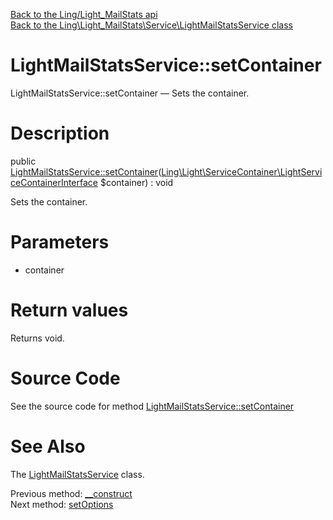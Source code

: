 [Back to the Ling/Light_MailStats api](https://github.com/lingtalfi/Light_MailStats/blob/master/doc/api/Ling/Light_MailStats.md)<br>
[Back to the Ling\Light_MailStats\Service\LightMailStatsService class](https://github.com/lingtalfi/Light_MailStats/blob/master/doc/api/Ling/Light_MailStats/Service/LightMailStatsService.md)


LightMailStatsService::setContainer
================



LightMailStatsService::setContainer — Sets the container.




Description
================


public [LightMailStatsService::setContainer](https://github.com/lingtalfi/Light_MailStats/blob/master/doc/api/Ling/Light_MailStats/Service/LightMailStatsService/setContainer.md)([Ling\Light\ServiceContainer\LightServiceContainerInterface](https://github.com/lingtalfi/Light/blob/master/doc/api/Ling/Light/ServiceContainer/LightServiceContainerInterface.md) $container) : void




Sets the container.




Parameters
================


- container

    


Return values
================

Returns void.








Source Code
===========
See the source code for method [LightMailStatsService::setContainer](https://github.com/lingtalfi/Light_MailStats/blob/master/Service/LightMailStatsService.php#L60-L63)


See Also
================

The [LightMailStatsService](https://github.com/lingtalfi/Light_MailStats/blob/master/doc/api/Ling/Light_MailStats/Service/LightMailStatsService.md) class.

Previous method: [__construct](https://github.com/lingtalfi/Light_MailStats/blob/master/doc/api/Ling/Light_MailStats/Service/LightMailStatsService/__construct.md)<br>Next method: [setOptions](https://github.com/lingtalfi/Light_MailStats/blob/master/doc/api/Ling/Light_MailStats/Service/LightMailStatsService/setOptions.md)<br>

